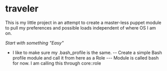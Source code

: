 traveler
========

This is my little project in an attempt to create a master-less puppet module to pull my preferences and possible loads independent of where OS I am on.

*Start with something "Easy"*
 - I like to make sure my .bash_profile is the same.
 -- Create a simple Bash profile module and call it from here as a Role
 --- Module is called bash for now.  I am calling this through core::role
